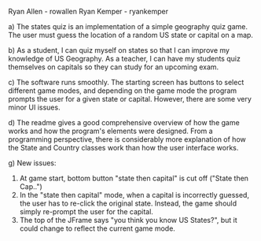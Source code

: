 Ryan Allen - rowallen
Ryan Kemper - ryankemper

a) The states quiz is an implementation of a simple geography quiz game. The user must guess the location of a random US state or capital on a map.

b) As a student, I can quiz myself on states so that I can improve my knowledge of US Geography.
   As a teacher, I can have my students quiz themselves on capitals so they can study for an upcoming exam.
   
c) The software runs smoothly. The starting screen has buttons to select different game modes, and depending on the game mode the program prompts the user for a given state or capital. However, there are some very minor UI issues.

d) The readme gives a good comprehensive overview of how the game works and how the program's elements were designed. From a programming perspective, there is considerably more explanation of how the State and Country classes work than how the user interface works.

g) New issues:
  1) At game start, bottom button "state then capital" is cut off ("State then Cap..")
  2) In the "state then capital" mode, when a capital is incorrectly guessed, the user has to re-click the original state.     Instead, the game should simply re-prompt the user for the capital.
  3) The top of the JFrame says "you think you know US States?", but it could change to reflect the current game mode.
